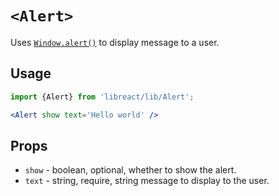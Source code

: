 # `<Alert>`

Uses [`Window.alert()`](https://developer.mozilla.org/en-US/docs/Web/API/Window/alert) to display message to a user.

## Usage

```jsx
import {Alert} from 'libreact/lib/Alert';

<Alert show text='Hello world' />
```

## Props

  - `show` - boolean, optional, whether to show the alert.
  - `text` - string, require, string message to display to the user.
